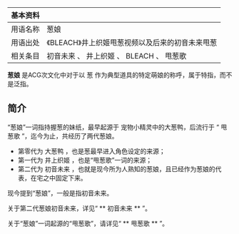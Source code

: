 |  **基本资料**  ||
|---|---|
|用语名称  |  葱娘   |
|用语出处  |  《BLEACH》井上织姬甩葱视频以及后来的初音未来甩葱   |
|相关条目  |  初音未来  、  井上织姬  、  BLEACH  、  甩葱歌   |
  
**葱娘** 是ACG次文化中对于以  葱  作为典型道具的特定萌娘的称呼，属于特指，而不是泛指。

##  简介

“葱娘”一词指持握葱的妹纸，最早起源于  宠物小精灵中的大葱鸭，后流行于  “  甩葱歌  ”，迄今为止，共经历了两代葱娘。

  * 第零代为  大葱鸭  ，也是葱最早进入角色设定的来源； 
  * 第一代为  井上织姬  ，也是“甩葱歌”一词的来源； 
  * 第二代为  初音未来  ，也就是现今所为人熟知的葱娘，且已经作为葱娘的代表，在宅之中固定下来。 

现今提到“葱娘”，一般是指初音未来。

关于第二代葱娘初音未来，详见“ ** 初音未来  ** ”。

关于“葱娘”一词起源的“甩葱歌”，请详见“ ** 甩葱歌  ** ”。